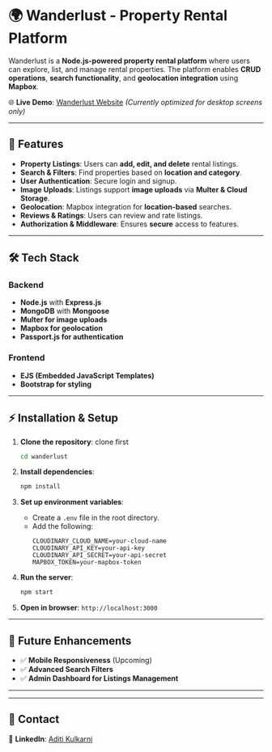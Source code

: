# 🌍 Wanderlust - Property Rental Platform

Wanderlust is a **Node.js-powered property rental platform** where users can explore, list, and manage rental properties. The platform enables **CRUD operations**, **search functionality**, and **geolocation integration** using **Mapbox**.

🌐 **Live Demo**: [Wanderlust Website](https://wanderlust-website-mernstackproject.onrender.com/listings) *(Currently optimized for desktop screens only)*

---

## 🚀 Features

- **Property Listings**: Users can **add, edit, and delete** rental listings.
- **Search & Filters**: Find properties based on **location and category**.
- **User Authentication**: Secure login and signup.
- **Image Uploads**: Listings support **image uploads** via **Multer & Cloud Storage**.
- **Geolocation**: Mapbox integration for **location-based** searches.
- **Reviews & Ratings**: Users can review and rate listings.
- **Authorization & Middleware**: Ensures **secure** access to features.

---

## 🛠 Tech Stack

### **Backend**
- **Node.js** with **Express.js**
- **MongoDB** with **Mongoose**
- **Multer for image uploads**
- **Mapbox for geolocation**
- **Passport.js for authentication**

### **Frontend**
- **EJS (Embedded JavaScript Templates)**
- **Bootstrap for styling**

---

## ⚡ Installation & Setup

1. **Clone the repository**: clone first
   ```sh
   cd wanderlust
   ```

2. **Install dependencies**:
   ```sh
   npm install
   ```

3. **Set up environment variables**:
   - Create a `.env` file in the root directory.
   - Add the following:
     ```env
     CLOUDINARY_CLOUD_NAME=your-cloud-name
     CLOUDINARY_API_KEY=your-api-key
     CLOUDINARY_API_SECRET=your-api-secret
     MAPBOX_TOKEN=your-mapbox-token
     ```

4. **Run the server**:
   ```sh
   npm start
   ```

5. **Open in browser**: `http://localhost:3000`
---

## 📜 Future Enhancements
- ✅ **Mobile Responsiveness** (Upcoming)
- ✅ **Advanced Search Filters**
- ✅ **Admin Dashboard for Listings Management**

---

---

## 📧 Contact
🔗 **LinkedIn**: [Aditi Kulkarni](https://www.linkedin.com/in/aditi-kulkarni-45a9381b7/)
